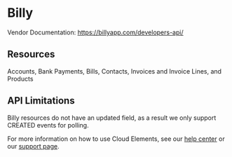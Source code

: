 # Billy

Vendor Documentation: https://billyapp.com/developers-api/

## Resources

Accounts, Bank Payments, Bills, Contacts, Invoices and Invoice Lines, and Products

## API Limitations 
Billy resources do not have an updated field, as a result we only support CREATED events for polling. 

For more information on how to use Cloud Elements, see our [help center](https://docs.cloud-elements.com) 
or our [support page](https://support.cloud-elements.com/hc/en-us).
